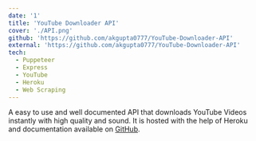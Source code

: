```yaml
---
date: '1'
title: 'YouTube Downloader API'
cover: './API.png'
github: 'https://github.com/akgupta0777/YouTube-Downloader-API'
external: 'https://github.com/akgupta0777/YouTube-Downloader-API'
tech:
  - Puppeteer
  - Express
  - YouTube
  - Heroku
  - Web Scraping
---
```


A easy to use and well documented API that downloads YouTube Videos instantly with high quality and sound. It is hosted with the help of Heroku and documentation available on [GitHub](https://github.com/akgupta0777/YouTube-Downloader-API).
